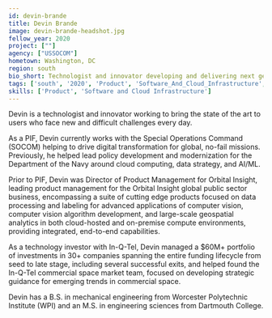 ```yaml
---
id: devin-brande
title: Devin Brande
image: devin-brande-headshot.jpg
fellow_year: 2020
project: [""]
agency: ["USSOCOM"]
hometown: Washington, DC
region: south
bio_short: Technologist and innovator developing and delivering next generation solutions for everyday users. Experienced blending policy development with technical execution.
tags: ['south', '2020', 'Product', 'Software_And_Cloud_Infrastructure', 'active']
skills: ['Product', 'Software and Cloud Infrastructure']
---
```


Devin is a technologist and innovator working to bring the state of the art to users who face new and difficult challenges every day.

As a PIF, Devin currently works with the Special Operations Command (SOCOM) helping to drive digital transformation for global, no-fail missions. Previously, he helped lead policy development and modernization for the Department of the Navy around cloud computing, data strategy, and AI/ML.

Prior to PIF, Devin was Director of Product Management for Orbital Insight, leading product management for the Orbital Insight global public sector business, encompassing a suite of cutting edge products focused on data processing and labeling for advanced applications of computer vision, computer vision algorithm development, and large-scale geospatial analytics in both cloud-hosted and on-premise compute environments, providing integrated, end-to-end capabilities.

As a technology investor with In-Q-Tel, Devin managed a $60M+ portfolio of investments in 30+ companies spanning the entire funding lifecycle from seed to late stage, including several successful exits, and helped found the In-Q-Tel commercial space market team, focused on developing strategic guidance for emerging trends in commercial space.

Devin has a B.S. in mechanical engineering from Worcester Polytechnic Institute (WPI) and an M.S. in engineering sciences from Dartmouth College.
